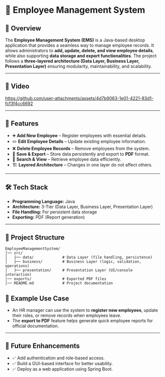 # 📘 Employee Management System  

## 📌 Overview  
The **Employee Management System (EMS)** is a Java-based desktop application that provides a seamless way to manage employee records. It allows administrators to **add, update, delete, and view employee details**, while also supporting **data storage and export functionalities**. The project follows a **three-layered architecture (Data Layer, Business Layer, Presentation Layer)** ensuring modularity, maintainability, and scalability.  

---

## 📸 Video

https://github.com/user-attachments/assets/4d7b9063-1e01-4221-83d1-fcf3f4cc6692

---

## 🚀 Features  
- ➕ **Add New Employee** – Register employees with essential details.  
- ✏️ **Edit Employee Details** – Update existing employee information.  
- ❌ **Delete Employee Records** – Remove employees from the system.  
- 📄 **Save & Export** – Store data persistently and export to **PDF** format.  
- 🔎 **Search & View** – Retrieve employee data efficiently.  
- 🏗 **Layered Architecture** – Changes in one layer do not affect others.  

---

## 🛠 Tech Stack  
- **Programming Language:** Java  
- **Architecture:** 3-Tier (Data Layer, Business Layer, Presentation Layer)  
- **File Handling:** For persistent data storage  
- **Exporting:** PDF (Report generation)  

---

## 📂 Project Structure  
```
EmployeeManagementSystem/
│── src/
│   ├── data/             # Data Layer (file handling, persistence)
│   ├── business/         # Business Layer (logic, validation, operations)
│   ├── presentation/     # Presentation Layer (UI/console interaction)
│── exports/              # Exported PDF files
│── README.md             # Project documentation

```

## 📌 Example Use Case  
- An HR manager can use the system to **register new employees**, update their roles, or remove records when employees leave.  
- The **export to PDF** feature helps generate quick employee reports for official documentation.  

---

## 📖 Future Enhancements    
- ✅ Add authentication and role-based access.  
- ✅ Build a GUI-based interface for better usability.  
- ✅ Deploy as a web application using Spring Boot.  


